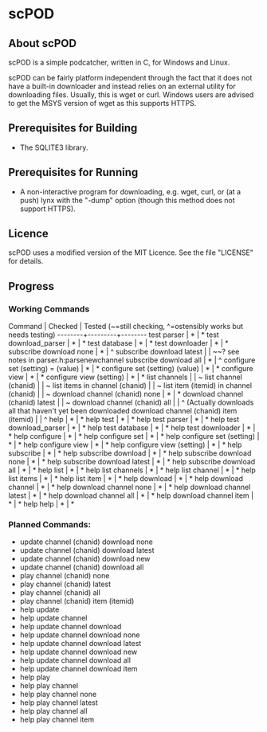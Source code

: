 # scPOD

## About scPOD

scPOD is a simple podcatcher, written in C, for Windows and Linux.

scPOD can be fairly platform independent through the fact that it does not
have a built-in downloader and instead relies on an external utility for
downloading files.  Usually, this is wget or curl.  Windows users are 
advised to get the MSYS version of wget as this supports HTTPS.

## Prerequisites for Building

* The SQLITE3 library.

## Prerequisites for Running

* A non-interactive program for downloading, e.g. wget, curl, or (at a push) 
  lynx with the "-dump" option (though this method does not support HTTPS).

## Licence

scPOD uses a modified version of the MIT Licence.  See the file "LICENSE" for 
details.

## Progress

### Working Commands

Command | Checked | Tested (~=still checking, ^=ostensibly works but needs testing)
--------+---------+--------
test parser | * | *
test download_parser | * | *
test database | * | *
test downloader | * | *
subscribe download none | * |  	^
subscribe download latest |   |   	~~? see notes in parser.h:parsenewchannel
subscribe download all | * |   ^
configure set (setting) = (value) | * | * 
configure set (setting) (value) | * | *
configure view | * | *
configure view (setting) | * | *
list channels |   |   		~
list channel (chanid) |   |   	~
list items in channel (chanid) |   |   	~
list item (itemid) in channel (chanid) |   |   	~
download channel (chanid) none | * | * 
download channel (chanid) latest |   |   		~
download channel (chanid) all |   |   		^ (Actually downloads all that haven't yet been downloaded
download channel (chanid) item (itemid) |   |   ^
help | * | *
help test | * | *
help test parser | * | *
help test download_parser | * | *
help test database | * | *
help test downloader  | * | *
help configure | * | *
help configure set | * | *
help configure set (setting) | * | *
help configure view | * | *
help configure view (setting) | * | *
help subscribe | * | *
help subscribe download | * | *
help subscribe download none | * | *
help subscribe download latest | * | *
help subscribe download all | * | *
help list | * | *
help list channels | * | *
help list channel | * | *
help list items | * | *
help list item | * | *
help download | * | *
help download channel | * | *
help download channel none | * | *
help download channel latest | * | *
help download channel all | * | *
help download channel item | * | *
help help | * | *




### Planned Commands:

* update channel (chanid) download none
* update channel (chanid) download latest
* update channel (chanid) download new
* update channel (chanid) download all
* play channel (chanid) none
* play channel (chanid) latest
* play channel (chanid) all
* play channel (chanid) item (itemid)
* help update
* help update channel
* help update channel download
* help update channel download none
* help update channel download latest
* help update channel download new
* help update channel download all
* help update channel download item
* help play
* help play channel
* help play channel none
* help play channel latest
* help play channel all
* help play channel item

